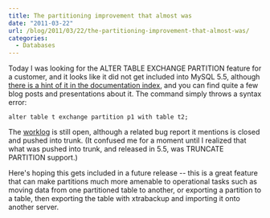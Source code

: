 ```yaml
---
title: The partitioning improvement that almost was
date: "2011-03-22"
url: /blog/2011/03/22/the-partitioning-improvement-that-almost-was/
categories:
  - Databases
---
```

Today I was looking for the ALTER TABLE EXCHANGE PARTITION feature for a customer, and it looks like it did not get included into MySQL 5.5, although [there is a hint of it in the documentation index](http://dev.mysql.com/doc/refman/5.5/en/dynindex-statement.html), and you can find quite a few blog posts and presentations about it. The command simply throws a syntax error:

```
alter table t exchange partition p1 with table t2;
```

The [worklog](http://forge.mysql.com/worklog/task.php?id=4445) is still open, although a related bug report it mentions is closed and pushed into trunk. (It confused me for a moment until I realized that what was pushed into trunk, and released in 5.5, was TRUNCATE PARTITION support.)

Here's hoping this gets included in a future release -- this is a great feature that can make partitions much more amenable to operational tasks such as moving data from one partitioned table to another, or exporting a partition to a table, then exporting the table with xtrabackup and importing it onto another server.


